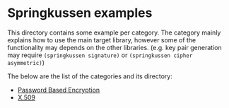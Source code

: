 Springkussen examples
=====================

This directory contains some example per category. The category mainly
explains how to use the main target library, however some of the 
functionality may depends on the other libraries. (e.g. key pair generation
may require `(springkussen signature)` or `(springkussen cipher asymmetric)`)

The below are the list of the categories and its directory:

- [Password Based Encryption](./cipher/password)
- [X.509](./x509)

